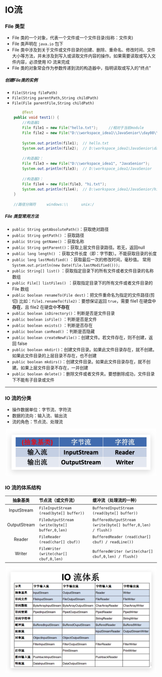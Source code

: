 # IO流

### File 类型

-  File 类的一个对象，代表一个文件或一个文件目录(俗称：文件夹)
-  File 类声明在 `java.io` 包下
-  File 类中涉及到关于文件或文件目录的创建、删除、重命名、修改时间、文件大小等方法，并未涉及到写入或读取文件内容的操作。如果需要读取或写入文件内容，必须使用 IO 流来完成
-  File 类的对象常会作为参数传递到流的构造器中，指明读取或写入的"终点"

##### 创建File类的实例

- `File(String filePath)`
- `File(String parentPath,String childPath)`
- `File(File parentFile,String childPath)`

```java
		@Test
    public void test1() {
        //构造器1
        File file1 = new File("hello.txt");		//相对于当前module
        File file2 = new File("D:\\workspace_idea1\\JavaSenior\\day08\\he.txt");

        System.out.println(file1);	// hello.txt
        System.out.println(file2);	// D:\workspace_idea1\JavaSenior\day08\he.txt

        //构造器2：
        File file3 = new File("D:\\workspace_idea1", "JavaSenior");
        System.out.println(file3);	// D:\workspace_idea1/JavaSenior

        //构造器3：
        File file4 = new File(file3, "hi.txt");
        System.out.println(file4);	// D:\workspace_idea1/JavaSenior/hi.txt
    }
    
   	//路径分隔符 	windows:\\   	unix:/
```

##### File 类型常用方法

- `public String getAbsolutePath()`：获取绝对路径
- `public String getPath()` ：获取路径
- `public String getName()` ：获取名称
- `public String getParent()`：获取上层文件目录路径。若无，返回null
- `public long length() `：获取文件长度（即：字节数）。不能获取目录的长度
- `public long lastModified()` ：获取最后一次的修改时间，毫秒值。
常用 `System.out.println(new Date(file.lastModified()));`
- `public String[] list()` ：获取指定目录下的所有文件或者文件目录的名称数组
- `public File[] listFiles() `：获取指定目录下的所有文件或者文件目录的 File 数组
- `public boolean renameTo(File dest)`：把文件重命名为指定的文件路径(剪切)
     比如：`file1.renameTo(file2)`：要想保证返回 `true`，需要 file1 在硬盘中**存在**，且 file2 在硬盘中**不存在**
- `public boolean isDirectory()`：判断是否是文件目录
- `public boolean isFile()` ：判断是否是文件
- `public boolean exists()` ：判断是否存在
- `public boolean canRead()` ：判断是否隐藏
- `public boolean createNewFile()`：创建文件。若文件存在，则不创建，返回 false
- `public boolean mkdir()`：创建文件目录。如果此文件目录存在，就不创建。如果此文件目录的上层目录不存在，也不创建
- `public boolean mkdirs()`：创建文件目录。如果此文件目录存在，就不创建。如果上层文件目录不存在，一并创建
- `public boolean delete()`：删除文件或者文件夹。要想删除成功，文件目录下不能有子目录或文件

------

### IO 流的分类

- 操作数据单位：字节流、字符流
- 数据的流向：输入流、输出流
- 流的角色：节点流、处理流

<p align="center">
<img src="https://github.com/TortoiseKnightB/Java_notes/blob/main/images/IO流/001.jpg?raw=true" width=500/>
</p>

### IO 流的体系结构

|抽象基类|节点流（或文件流）|缓冲流（处理流的一种）|
|:----:|:----|:----|
|InputStream|`FileInputStream   (read(byte[] buffer))`|`BufferedInputStream (read(byte[] buffer))`|
|OutputStream|`FileOutputStream  (write(byte[] buffer,0,len)`|`BufferedOutputStream (write(byte[] buffer,0,len) / flush()`|
|Reader|`FileReader (read(char[] cbuf))`|`BufferedReader (read(char[] cbuf) / readLine())`|
|Writer|`FileWriter (write(char[] cbuf,0,len)`|`BufferedWriter (write(char[] cbuf,0,len) / flush()`|

<p align="center">
<img src="https://github.com/TortoiseKnightB/Java_notes/blob/main/images/IO流/002.jpg?raw=true" width=500/>
</p>